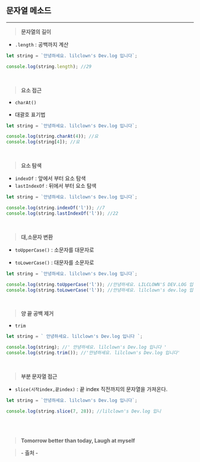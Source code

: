 ## 문자열 메소드

---

> **문자열의 길이**

- `.length` : 공백까지 계산

```javascript
let string = `안녕하세요. lilclown's Dev.log 입니다`;

console.log(string.length); //29
```

<br>

> **요소 접근**

- `charAt()`

- 대괄호 표기법

```javascript
let string = `안녕하세요. lilclown's Dev.log 입니다`;

console.log(string.charAt(4)); //요
console.log(string[4]); //요
```

<br>

> **요소 탐색**

- `indexOf` : 앞에서 부터 요소 탐색
- `lastIndexOf` : 뒤에서 부터 요소 탐색

```javascript
let string = `안녕하세요. lilclown's Dev.log 입니다`;

console.log(string.indexOf('l')); //7
console.log(string.lastIndexOf('l')); //22
```

<br>

> **대,소문자 변환**

- `toUpperCase()` : 소문자를 대문자로

- `toLowerCase()` : 대문자를 소문자로

```javascript
let string = `안녕하세요. lilclown's Dev.log 입니다`;

console.log(string.toUpperCase('l')); //안녕하세요. LILCLOWN'S DEV.LOG 입니다
console.log(string.toLowerCase('l')); //안녕하세요. lilclown's dev.log 입니다
```

<br>

> **양 끝 공백 제거**

- `trim`

```javascript
let string = ` 안녕하세요. lilclown's Dev.log 입니다 `;

console.log(string); //' 안녕하세요. lilclown's Dev.log 입니다 '
console.log(string.trim()); //'안녕하세요. lilclown's Dev.log 입니다'
```

<br>

> **부분 문자열 접근**

- `slice(시작index,끝index)` : 끝 index 직전까지의 문자열을 가져온다.

```javascript
let string = `안녕하세요. lilclown's Dev.log 입니다`;

console.log(string.slice(7, 28)); //lilclown's Dev.log 입니
```

<br><br>

> **Tomorrow better than today, Laugh at myself**

> **- 출처 -**
